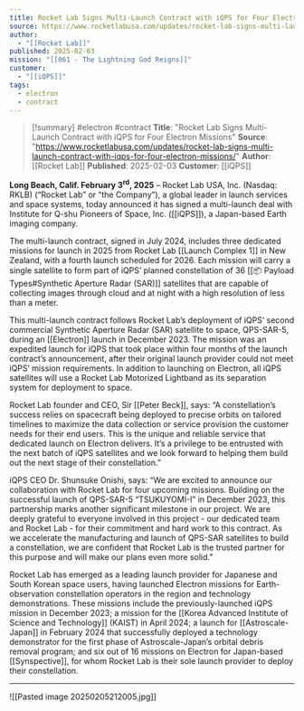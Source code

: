 ```yaml
---
title: Rocket Lab Signs Multi-Launch Contract with iQPS for Four Electron Missions
source: https://www.rocketlabusa.com/updates/rocket-lab-signs-multi-launch-contract-with-iqps-for-four-electron-missions/
author:
  - "[[Rocket Lab]]"
published: 2025-02-03
mission: "[[061 - The Lightning God Reigns]]"
customer:
  - "[[iQPS]]"
tags:
  - electron
  - contract
---
```


>[!summary]
>#electron #contract
>**Title**: "Rocket Lab Signs Multi-Launch Contract with iQPS for Four Electron Missions"
**Source**: "https://www.rocketlabusa.com/updates/rocket-lab-signs-multi-launch-contract-with-iqps-for-four-electron-missions/"
**Author**: [[Rocket Lab]]
**Published**: 2025-02-03
**Customer**: [[iQPS]]

**Long Beach, Calif. February 3<sup>rd</sup>, 2025** – Rocket Lab USA, Inc. (Nasdaq: RKLB) (“Rocket Lab” or “the Company”), a global leader in launch services and space systems, today announced it has signed a multi-launch deal with Institute for Q-shu Pioneers of Space, Inc. ([[iQPS]]), a Japan-based Earth imaging company.

The multi-launch contract, signed in July 2024, includes three dedicated missions for launch in 2025 from Rocket Lab [[Launch Complex 1]] in New Zealand, with a fourth launch scheduled for 2026. Each mission will carry a single satellite to form part of iQPS’ planned constellation of 36 [[📦 Payload Types#Synthetic Aperture Radar (SAR)]] satellites that are capable of collecting images through cloud and at night with a high resolution of less than a meter.

This multi-launch contract follows Rocket Lab’s deployment of iQPS’ second commercial Synthetic Aperture Radar (SAR) satellite to space, QPS-SAR-5, during an [[Electron]] launch in December 2023. The mission was an expedited launch for iQPS that took place within four months of the launch contract’s announcement, after their original launch provider could not meet iQPS’ mission requirements. In addition to launching on Electron, all iQPS satellites will use a Rocket Lab Motorized Lightband as its separation system for deployment to space.

Rocket Lab founder and CEO, Sir [[Peter Beck]], says: “A constellation’s success relies on spacecraft being deployed to precise orbits on tailored timelines to maximize the data collection or service provision the customer needs for their end users. This is the unique and reliable service that dedicated launch on Electron delivers. It’s a privilege to be entrusted with the next batch of iQPS satellites and we look forward to helping them build out the next stage of their constellation.”

iQPS CEO Dr. Shunsuke Onishi, says: “We are excited to announce our collaboration with Rocket Lab for four upcoming missions. Building on the successful launch of QPS-SAR-5 “TSUKUYOMI-I” in December 2023, this partnership marks another significant milestone in our project. We are deeply grateful to everyone involved in this project - our dedicated team and Rocket Lab - for their commitment and hard work to this contract. As we accelerate the manufacturing and launch of QPS-SAR satellites to build a constellation, we are confident that Rocket Lab is the trusted partner for this purpose and will make our plans even more solid.”

Rocket Lab has emerged as a leading launch provider for Japanese and South Korean space users, having launched Electron missions for Earth-observation constellation operators in the region and technology demonstrations. These missions include the previously-launched iQPS mission in December 2023; a mission for the [[Korea Advanced Institute of Science and Technology]] (KAIST) in April 2024; a launch for [[Astroscale-Japan]] in February 2024 that successfully deployed a technology demonstrator for the first phase of Astroscale-Japan’s orbital debris removal program; and six out of 16 missions on Electron for Japan-based [[Synspective]], for whom Rocket Lab is their sole launch provider to deploy their constellation.

---

![[Pasted image 20250205212005.jpg]]